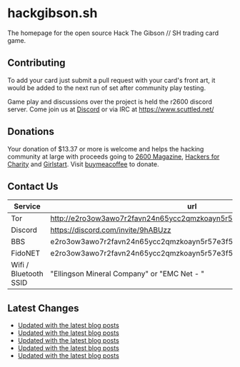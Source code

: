# hackgibson.sh
The homepage for the open source Hack The Gibson // SH trading card game.


## Contributing

To add your card just submit a pull request with your card's front art, it would be added to the next run of set after community play testing.

Game play and discussions over the project is held the r2600 discord server. Come join us at [Discord](https://discord.com/invite/9hABUzz) or via IRC at https://www.scuttled.net/


## Donations

Your donation of $13.37 or more is welcome and helps the hacking community at large with proceeds going to [2600 Magazine](https://2600.com/), [Hackers for Charity](https://hackersforcharity.org) and [Girlstart](https://girlstart.org).  Visit [buymeacoffee](https://www.buymeacoffee.com/hackgibson.sh) to donate.


## Contact Us

Service | url
-|-
Tor | http://e2ro3ow3awo7r2favn24n65ycc2qmzkoayn5r57e3f56nvjwdcgg32ad.onion
Discord | https://discord.com/invite/9hABUzz
BBS | e2ro3ow3awo7r2favn24n65ycc2qmzkoayn5r57e3f56nvjwdcgg32ad.onion:23
FidoNET | e2ro3ow3awo7r2favn24n65ycc2qmzkoayn5r57e3f56nvjwdcgg32ad.onion:24554
Wifi / Bluetooth SSID | "Ellingson Mineral Company" or "EMC Net - <fidonet address>"

## Latest Changes
<!-- BLOG-POST-LIST:START -->
- [Updated with the latest blog posts](https://github.com/DFW2600/hackgibson.sh/commit/742d1ceaf19a40adba9366bd5b02ddcfe2cd7e25)
- [Updated with the latest blog posts](https://github.com/DFW2600/hackgibson.sh/commit/5ae1017b692765df8f7ba9c4d096312cbb9dcbe8)
- [Updated with the latest blog posts](https://github.com/DFW2600/hackgibson.sh/commit/cff8baffebbff6be9c07f563430bc707bb976546)
- [Updated with the latest blog posts](https://github.com/DFW2600/hackgibson.sh/commit/19f8eb467de9c8b301a68e1f662f9e9b83bac55a)
- [Updated with the latest blog posts](https://github.com/DFW2600/hackgibson.sh/commit/0837c0b4d1469b7c31e6f1060f468d9e799de233)
<!-- BLOG-POST-LIST:END -->
